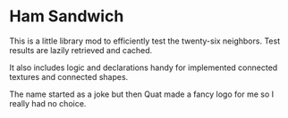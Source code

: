 # Ham Sandwich

This is a little library mod to efficiently test the twenty-six neighbors.
Test results are lazily retrieved and cached.

It also includes logic and declarations handy for implemented connected textures and connected shapes.

The name started as a joke but then Quat made a fancy logo for me so I really had no choice.  